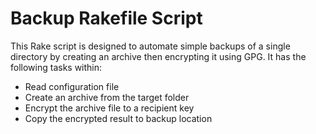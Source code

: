 # Backup Rakefile Script
This Rake script is designed to automate simple backups of a single directory by creating an archive then encrypting it using GPG.
It has the following tasks within:

- Read configuration file
- Create an archive from the target folder
- Encrypt the archive file to a recipient key
- Copy the encrypted result to backup location
